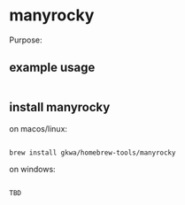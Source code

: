 # manyrocky

Purpose:


## example usage

```bash


```

## install manyrocky


on macos/linux:
```bash

brew install gkwa/homebrew-tools/manyrocky

```


on windows:

```powershell

TBD

```
